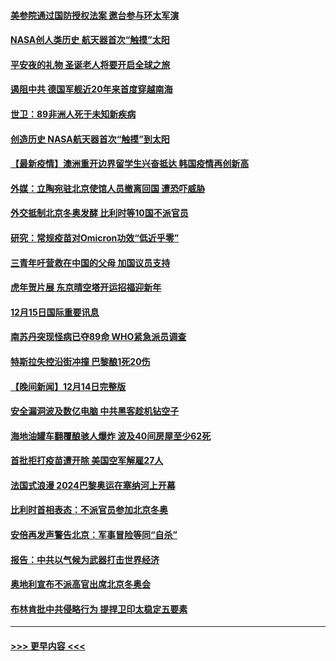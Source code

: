 #### [美参院通过国防授权法案 邀台参与环太军演](../pages/prog202/a103295054.md?t=12160950) 
#### [NASA创人类历史 航天器首次“触摸”太阳](../pages/prog202/a103295016.md?t=12160950) 
#### [平安夜的礼物 圣诞老人将要开启全球之旅](../pages/prog202/a103295010.md?t=12160950) 
#### [遏阻中共  德国军舰近20年来首度穿越南海](../pages/prog202/a103294680.md?t=12160950) 
#### [世卫：89非洲人死于未知新疾病](../pages/prog202/a103294895.md?t=12160950) 
#### [创造历史 NASA航天器首次“触摸”到太阳](../pages/prog202/a103294834.md?t=12160950) 
#### [【最新疫情】澳洲重开边界留学生兴奋抵达 韩国疫情再创新高](../pages/prog202/a103294721.md?t=12160950) 
#### [外媒：立陶宛驻北京使馆人员撤离回国 遭恐吓威胁](../pages/prog202/a103294679.md?t=12160950) 
#### [外交抵制北京冬奥发酵 比利时等10国不派官员](../pages/prog202/a103294682.md?t=12160950) 
#### [研究：常规疫苗对Omicron功效“低近乎零”](../pages/prog202/a103294547.md?t=12160950) 
#### [三青年吁营救在中国的父母 加国议员支持](../pages/prog202/a103294593.md?t=12160950) 
#### [虎年贺片展 东京晴空塔开运招福迎新年](../pages/prog202/a103294520.md?t=12160950) 
#### [12月15日国际重要讯息](../pages/prog202/a103294517.md?t=12160950) 
#### [南苏丹突现怪病已夺89命 WHO紧急派员调查](../pages/prog202/a103294435.md?t=12160950) 
#### [特斯拉失控沿街冲撞 巴黎酿1死20伤](../pages/prog202/a103294368.md?t=12160950) 
#### [【晚间新闻】12月14日完整版](../pages/prog202/a103294274.md?t=12160950) 
#### [安全漏洞波及数亿电脑 中共黑客趁机钻空子](../pages/prog202/a103293995.md?t=12160950) 
#### [海地油罐车翻覆酿骇人爆炸 波及40间房屋至少62死](../pages/prog202/a103294266.md?t=12160950) 
#### [首批拒打疫苗遭开除 美国空军解雇27人](../pages/prog202/a103293997.md?t=12160950) 
#### [法国式浪漫 2024巴黎奥运在塞纳河上开幕](../pages/prog202/a103294076.md?t=12160950) 
#### [比利时首相表态：不派官员参加北京冬奥](../pages/prog202/a103293740.md?t=12160950) 
#### [安倍再发声警告北京：军事冒险等同“自杀”](../pages/prog202/a103293923.md?t=12160950) 
#### [报告：中共以气候为武器打击世界经济](../pages/prog202/a103293872.md?t=12160950) 
#### [奥地利宣布不派高官出席北京冬奥会](../pages/prog202/a103293822.md?t=12160950) 
#### [布林肯批中共侵略行为 提捍卫印太稳定五要素](../pages/prog202/a103293718.md?t=12160950) 

----
#### [ >>> 更早内容 <<< ](../indexes/prog202-earlier.md)

